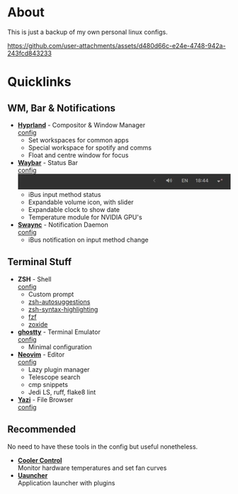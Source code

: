 # About
This is just a backup of my own personal linux configs.  

https://github.com/user-attachments/assets/d480d66c-e24e-4748-942a-243fcd843233  

# Quicklinks
## WM, Bar & Notifications
- **[Hyprland](https://github.com/hyprwm/Hyprland)** - Compositor & Window Manager  
    [config](hypr)
    - Set workspaces for common apps
    - Special workspace for spotify and comms
    - Float and centre window for focus
- **[Waybar](https://github.com/Alexays/Waybar)** - Status Bar  
    [config](waybar)
    ![Waybar Preview](images/waybar.webp)
    - iBus input method status
    - Expandable volume icon, with slider
    - Expandable clock to show date
    - Temperature module for NVIDIA GPU's
- **[Swaync](https://github.com/ErikReider/SwayNotificationCenter)** - Notification Daemon  
    [config](swaync)
    - iBus notification on input method change

## Terminal Stuff
- **ZSH** - Shell  
    [config](zsh)
    - Custom prompt
    - [zsh-autosuggestions](https://github.com/zsh-users/zsh-autosuggestions)
    - [zsh-syntax-highlighting](https://github.com/zsh-users/zsh-syntax-highlighting/tree/master)
    - [fzf](https://github.com/junegunn/fzf)
    - [zoxide](https://github.com/ajeetdsouza/zoxide)
- **[ghostty](https://github.com/ghostty-org/ghostty)** - Terminal Emulator  
    [config](ghostty)
    - Minimal configuration
- **[Neovim](https://github.com/neovim/neovim)** - Editor  
    [config](nvim)
    - Lazy plugin manager
    - Telescope search
    - cmp snippets
    - Jedi LS, ruff, flake8 lint
- **[Yazi](https://github.com/sxyazi/yazi)** - File Browser  
    [config](yazi)

## Recommended
No need to have these tools in the config but useful nonetheless.
- **[Cooler Control](https://github.com/codifryed/coolercontrol)**  
Monitor hardware temperatures and set fan curves  
- **[Uauncher](https://github.com/Ulauncher/Ulauncher/)**  
Application launcher with plugins
